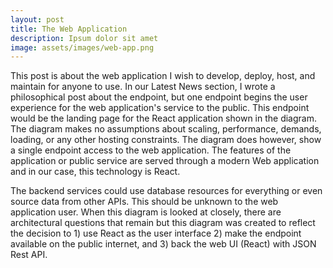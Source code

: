 ```yaml
---
layout: post
title: The Web Application
description: Ipsum dolor sit amet
image: assets/images/web-app.png
---
```

This post is about the web application I wish to develop, deploy, host, and maintain for anyone to use. In our Latest News
section, I wrote a philosophical post about the endpoint, but one endpoint begins the user experience for the web application's
service to the public. This endpoint would be the landing page for the React application shown in the diagram. The diagram
makes no assumptions about scaling, performance, demands, loading, or any other hosting constraints. The diagram does however,
show a single endpoint access to the web application. The features of the application or public service are served through a
modern Web application and in our case, this technology is React. 

The backend services could use database resources for everything or even source data from other APIs. This should be unknown
to the web application user. When this diagram is looked at closely, there are architectural questions that remain but this 
diagram was created to reflect the decision to 1) use React as the user interface 2) make the endpoint available on the public
internet, and 3) back the web  UI (React) with JSON Rest API.

